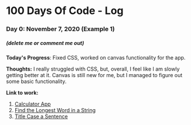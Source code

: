 # 100 Days Of Code - Log

### Day 0: November 7, 2020 (Example 1)
##### (delete me or comment me out)

**Today's Progress**: Fixed CSS, worked on canvas functionality for the app.

**Thoughts:** I really struggled with CSS, but, overall, I feel like I am slowly getting better at it. Canvas is still new for me, but I managed to figure out some basic functionality.

**Link to work:** 
1. [Calculator App](http://www.example.com)
2. [Find the Longest Word in a String](https://www.freecodecamp.com/challenges/find-the-longest-word-in-a-string)
3. [Title Case a Sentence](https://www.freecodecamp.com/challenges/title-case-a-sentence)
